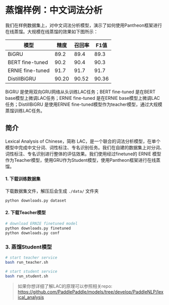# 蒸馏样例：中文词法分析
我们在样例数据集上，对中文词法分析模型，演示了如何使用Pantheon框架进行在线蒸馏。大规模在线蒸馏的效果如下图所示：

| 模型 | 精度 | 召回率 | F1值|
| ------ | ------ | ------ | ------ |
| BiGRU | 89.2 | 89.4 | 89.3 |
| BERT fine-tuned | 90.2 | 90.4 | 90.3 |
| ERNIE fine-tuned | 91.7 | 91.7 | 91.7 |
| DistillBiGRU | 90.20  | 90.52 | 90.36 |

BiGRU 是使用双向GRU网络从头训练LAC任务；BERT fine-tuned 是在BERT base模型上微调LAC任务；ERNIE fine-tuned 是在ERNIE base模型上微调LAC任务；DistillBiGRU 是使用ERNIE fine-tuned模型作为teacher模型，通过大规模蒸馏训练LAC任务。

## 简介

Lexical Analysis of Chinese，简称 LAC，是一个联合的词法分析模型，在单个模型中完成中文分词、词性标注、专名识别任务。我们在自建的数据集上对分词、词性标注、专名识别进行整体的评估效果。我们使用经过finetune的 ERNIE 模型作为Teacher模型，使用GRU作为Student模型，使用Pantheon框架进行在线蒸馏。

#### 1. 下载训练数据集

下载数据集文件，解压后会生成 `./data/` 文件夹
```bash
python downloads.py dataset
```

#### 2. 下载Teacher模型

```bash
# download ERNIE finetuned model
python downloads.py finetuned
python downloads.py conf
```

### 3. 蒸馏Student模型
```bash
# start teacher service
bash run_teacher.sh

# start student service
bash run_student.sh
```

> 如果你想详细了解LAC的原理可以参照相关repo: https://github.com/PaddlePaddle/models/tree/develop/PaddleNLP/lexical_analysis
